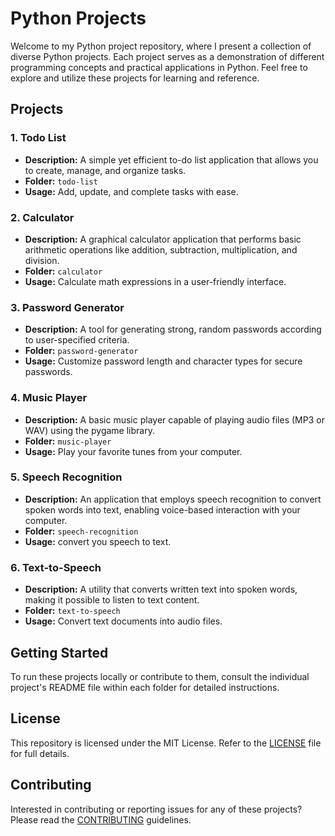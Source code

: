 # Python Projects

Welcome to my Python project repository, where I present a collection of diverse Python projects. Each project serves as a demonstration of different programming concepts and practical applications in Python. Feel free to explore and utilize these projects for learning and reference.

## Projects

### 1. Todo List

- **Description:** A simple yet efficient to-do list application that allows you to create, manage, and organize tasks.
- **Folder:** `todo-list`
- **Usage:** Add, update, and complete tasks with ease.

### 2. Calculator

- **Description:** A graphical calculator application that performs basic arithmetic operations like addition, subtraction, multiplication, and division.
- **Folder:** `calculator`
- **Usage:** Calculate math expressions in a user-friendly interface.

### 3. Password Generator

- **Description:** A tool for generating strong, random passwords according to user-specified criteria.
- **Folder:** `password-generator`
- **Usage:** Customize password length and character types for secure passwords.

### 4. Music Player

- **Description:** A basic music player capable of playing audio files (MP3 or WAV) using the pygame library.
- **Folder:** `music-player`
- **Usage:** Play your favorite tunes from your computer.

### 5. Speech Recognition

- **Description:** An application that employs speech recognition to convert spoken words into text, enabling voice-based interaction with your computer.
- **Folder:** `speech-recognition`
- **Usage:** convert you speech to text.

### 6. Text-to-Speech

- **Description:** A utility that converts written text into spoken words, making it possible to listen to text content.
- **Folder:** `text-to-speech`
- **Usage:** Convert text documents into audio files.

## Getting Started

To run these projects locally or contribute to them, consult the individual project's README file within each folder for detailed instructions.

## License

This repository is licensed under the MIT License. Refer to the [LICENSE](LICENSE) file for full details.

## Contributing

Interested in contributing or reporting issues for any of these projects? Please read the [CONTRIBUTING](CONTRIBUTING.md) guidelines.
